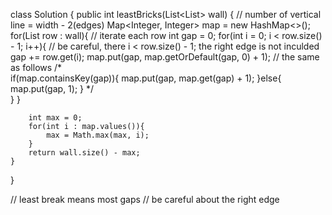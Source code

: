 class Solution {
    public int leastBricks(List<List<Integer>> wall) {
        // number of vertical line = width - 2(edges)
        Map<Integer, Integer> map = new HashMap<>();
        for(List<Integer> row : wall){
            // iterate each row
            int gap = 0;
            for(int i = 0; i < row.size() - 1; i++){  // be careful, there i < row.size() - 1; the right edge is not inculded
                gap += row.get(i);
                map.put(gap, map.getOrDefault(gap, 0) + 1);   // the same as follows
             /*            
                if(map.containsKey(gap)){
                    map.put(gap, map.get(gap) + 1);
                }else{
                    map.put(gap, 1);
                }
             */   
            }
        }
       
        int max = 0;
        for(int i : map.values()){
            max = Math.max(max, i);
        }
        return wall.size() - max;
    }
}

// least break means most gaps 
// be careful about the right edge